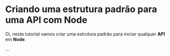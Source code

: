 # Criando uma estrutura padrão para uma API com Node

Oi, neste tutorial vamos criar uma estrutura padrão para iniciar qualquer **API** em **Node**.

...
